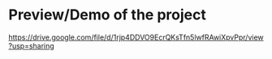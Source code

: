 # Preview/Demo of the project
https://drive.google.com/file/d/1rjp4DDVO9EcrQKsTfn5lwfRAwiXpvPpr/view?usp=sharing
